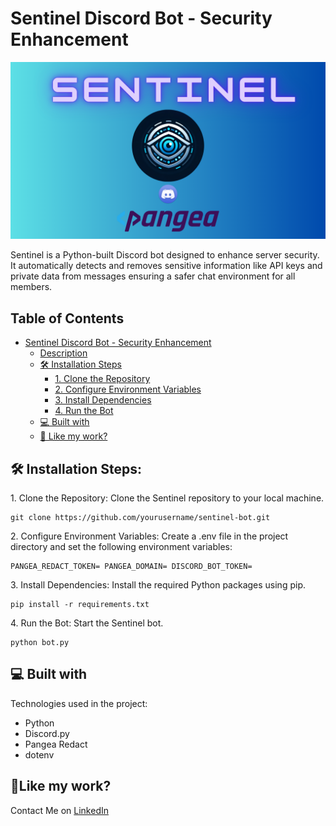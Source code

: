 # Sentinel Discord Bot - Security Enhancement
![image](https://github.com/nababuddin/Sentinel/blob/3fbe31d24f2bb9c0e2e817cec7ac47a3a7055873/locataion%20based%20(2).png)
<p id="description">Sentinel is a Python-built Discord bot designed to enhance server security. It automatically detects and removes sensitive information like API keys and private data from messages ensuring a safer chat environment for all members.</p>
<h2>Table of Contents</h2>

- [Sentinel Discord Bot - Security Enhancement](#sentinel-discord-bot---security-enhancement)
  - [Description](#description)
  - [🛠️ Installation Steps](#ins)
    - [1. Clone the Repository](#1-clone-the-repository)
    - [2. Configure Environment Variables](#2-configure-environment-variables)
    - [3. Install Dependencies](#3-install-dependencies)
    - [4. Run the Bot](#4-run-the-bot)
  - [💻 Built with](#built)
  - [💖 Like my work?](#%F0%9F%92%96-like-my-work)

<h2 id="ins">🛠️ Installation Steps:</h2>

<p>1. Clone the Repository: Clone the Sentinel repository to your local machine.</p>

```
git clone https://github.com/yourusername/sentinel-bot.git
```

<p>2. Configure Environment Variables: Create a .env file in the project directory and set the following environment variables:</p>

```
PANGEA_REDACT_TOKEN= PANGEA_DOMAIN= DISCORD_BOT_TOKEN=
```

<p>3. Install Dependencies: Install the required Python packages using pip.</p>

```
pip install -r requirements.txt
```

<p>4. Run the Bot: Start the Sentinel bot.</p>

```
python bot.py
```

  
  
<h2 id="built">💻 Built with</h2>

Technologies used in the project:

*   Python
*   Discord.py
*   Pangea Redact
*   dotenv

<h2>💖Like my work?</h2>

Contact Me on [LinkedIn](https://www.linkedin.com/in/seikh-nabab-uddin-266b10247/)

